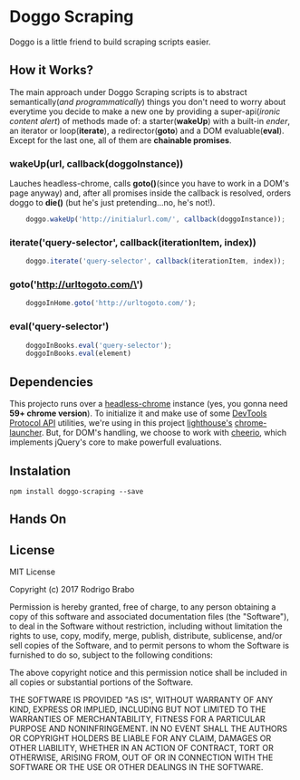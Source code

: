 Doggo Scraping
==============
Doggo is a little friend to build scraping scripts easier.

## How it Works?
The main approach under Doggo Scraping scripts is to abstract semantically(*and programmatically*) things you don't need to worry about everytime you decide to make a new one by providing a super-api(*ironic content alert*) of methods made of: a starter(**wakeUp**) with a built-in *ender*, an iterator or loop(**iterate**), a redirector(**goto**) and a DOM evaluable(**eval**). Except for the last one, all of them are **chainable promises**.

### wakeUp(url, callback(doggoInstance))
Lauches headless-chrome, calls **goto()**(since you have to work in a DOM's page anyway) and, after all promises inside the callback is resolved, orders doggo to **die()** (but he's just pretending...no, he's not!).

```javascript
    doggo.wakeUp('http://initialurl.com/', callback(doggoInstance));
```

### iterate(\'query-selector\', callback(iterationItem, index))
```javascript
    doggo.iterate('query-selector', callback(iterationItem, index));
```

### goto(\'http://urltogoto.com/\')
```javascript
    doggoInHome.goto('http://urltogoto.com/');
```

### eval(\'query-selector\')
```javascript
    doggoInBooks.eval('query-selector');
    doggoInBooks.eval(element)
```

## Dependencies
This projecto runs over a [headless-chrome](https://developers.google.com/web/updates/2017/04/headless-chrome) instance (yes, you gonna need **59+ chrome version**). To initialize it and make use of some [DevTools Protocol API](https://chromedevtools.github.io/devtools-protocol/) utilities, we're using in this project [lighthouse's](https://developers.google.com/web/tools/lighthouse/) [chrome-launcher](https://www.npmjs.com/package/chrome-launcher). But, for DOM's handling, we choose to work with [cheerio](https://github.com/cheeriojs/cheerio), which implements jQuery's core to make powerfull evaluations.

## Instalation
    npm install doggo-scraping --save
    
## Hands On

## License

MIT License

Copyright (c) 2017 Rodrigo Brabo

Permission is hereby granted, free of charge, to any person obtaining a copy
of this software and associated documentation files (the "Software"), to deal
in the Software without restriction, including without limitation the rights
to use, copy, modify, merge, publish, distribute, sublicense, and/or sell
copies of the Software, and to permit persons to whom the Software is
furnished to do so, subject to the following conditions:

The above copyright notice and this permission notice shall be included in all
copies or substantial portions of the Software.

THE SOFTWARE IS PROVIDED "AS IS", WITHOUT WARRANTY OF ANY KIND, EXPRESS OR
IMPLIED, INCLUDING BUT NOT LIMITED TO THE WARRANTIES OF MERCHANTABILITY,
FITNESS FOR A PARTICULAR PURPOSE AND NONINFRINGEMENT. IN NO EVENT SHALL THE
AUTHORS OR COPYRIGHT HOLDERS BE LIABLE FOR ANY CLAIM, DAMAGES OR OTHER
LIABILITY, WHETHER IN AN ACTION OF CONTRACT, TORT OR OTHERWISE, ARISING FROM,
OUT OF OR IN CONNECTION WITH THE SOFTWARE OR THE USE OR OTHER DEALINGS IN THE
SOFTWARE.
